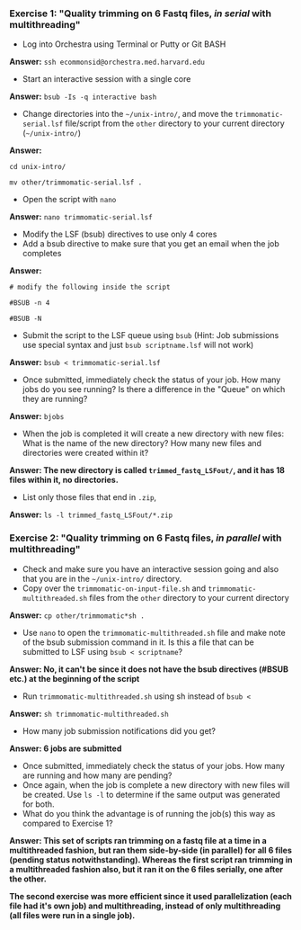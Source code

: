 
### Exercise 1: "Quality trimming on 6 Fastq files, *in serial* with multithreading"
* Log into Orchestra using Terminal or Putty or Git BASH

**Answer:** `ssh ecommonsid@orchestra.med.harvard.edu`

* Start an interactive session with a single core
 
**Answer:** `bsub -Is -q interactive bash`

* Change directories into the `~/unix-intro/`, and move the `trimmomatic-serial.lsf` file/script from the `other` directory to your current directory (`~/unix-intro/`)
 
**Answer:**

`cd unix-intro/`

`mv other/trimmomatic-serial.lsf . `

* Open the script with `nano`
 
**Answer:** `nano trimmomatic-serial.lsf`

* Modify the LSF (bsub) directives to use only 4 cores
* Add a bsub directive to make sure that you get an email when the job completes

**Answer:**

`# modify the following inside the script`

`#BSUB -n 4`

`#BSUB -N`

* Submit the script to the LSF queue using `bsub` (Hint: Job submissions use special syntax and just `bsub scriptname.lsf` will not work)

**Answer:** `bsub < trimmomatic-serial.lsf`

* Once submitted, immediately check the status of your job. How many jobs do you see running? Is there a difference in the "Queue" on which they are running?

**Answer:** `bjobs`

* When the job is completed it will create a new directory with new files: What is the name of the new directory? How many new files and directories were created within it?

**Answer: The new directory is called `trimmed_fastq_LSFout/`, and it has 18 files within it, no directories.**

* List only those files that end in `.zip`, 

**Answer:** `ls -l trimmed_fastq_LSFout/*.zip`


### Exercise 2: "Quality trimming on 6 Fastq files, *in parallel* with multithreading"
* Check and make sure you have an interactive session going and also that you are in the `~/unix-intro/` directory.
* Copy over the `trimmomatic-on-input-file.sh` and `trimmomatic-multithreaded.sh` files from the `other` directory to your current directory

**Answer:** `cp other/trimmomatic*sh .`

* Use `nano` to open the `trimmomatic-multithreaded.sh` file and make note of the bsub submission command in it. Is this a file that can be submitted to LSF using `bsub < scriptname`?

**Answer: No, it can't be since it does not have the bsub directives (#BSUB etc.) at the beginning of the script**

* Run `trimmomatic-multithreaded.sh` using sh instead of `bsub <`

**Answer:** `sh trimmomatic-multithreaded.sh`

* How many job submission notifications did you get?

**Answer: 6 jobs are submitted**

* Once submitted, immediately check the status of your jobs. How many are running and how many are pending?
* Once again, when the job is complete a new directory with new files will be created. Use `ls -l` to determine if the same output was generated for both.
* What do you think the advantage is of running the job(s) this way as compared to Exercise 1?

**Answer: This set of scripts ran trimming on a fastq file at a time in a multithreaded fashion, but ran them side-by-side (in parallel) for all 6 files (pending status notwithstanding). Whereas the first script ran trimming in a multithreaded fashion also, but it ran it on the 6 files serially, one after the other.**

**The second exercise was more efficient since it used parallelization (each file had it's own job) and multithreading, instead of only multithreading (all files were run in a single job).**
